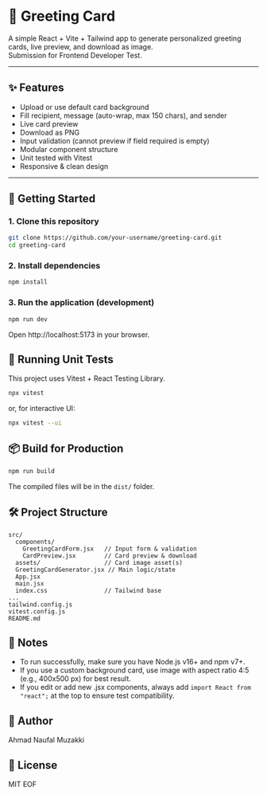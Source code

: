 # 🎉 Greeting Card

A simple React + Vite + Tailwind app to generate personalized greeting cards, live preview, and download as image.  
Submission for Frontend Developer Test.

---

## ✨ Features

- Upload or use default card background
- Fill recipient, message (auto-wrap, max 150 chars), and sender
- Live card preview
- Download as PNG
- Input validation (cannot preview if field required is empty)
- Modular component structure
- Unit tested with Vitest
- Responsive & clean design

---

## 🚀 Getting Started

### 1. **Clone this repository**

```bash
git clone https://github.com/your-username/greeting-card.git
cd greeting-card
```

### 2. **Install dependencies**

```bash
npm install
```

### 3. **Run the application (development)**

```bash
npm run dev
```

Open http://localhost:5173 in your browser.

## 🧪 Running Unit Tests

This project uses Vitest + React Testing Library.

```bash
npx vitest
```

or, for interactive UI:

```bash
npx vitest --ui
```

## 📦 Build for Production

```bash
npm run build
```

The compiled files will be in the `dist/` folder.

## 🛠️ Project Structure

```
src/
  components/
    GreetingCardForm.jsx   // Input form & validation
    CardPreview.jsx        // Card preview & download
  assets/                  // Card image asset(s)
  GreetingCardGenerator.jsx // Main logic/state
  App.jsx
  main.jsx
  index.css                // Tailwind base
...
tailwind.config.js
vitest.config.js
README.md
```

## 📝 Notes

- To run successfully, make sure you have Node.js v16+ and npm v7+.
- If you use a custom background card, use image with aspect ratio 4:5 (e.g., 400x500 px) for best result.
- If you edit or add new .jsx components, always add `import React from "react";` at the top to ensure test compatibility.

## 👤 Author

Ahmad Naufal Muzakki

## 📄 License

MIT
EOF
